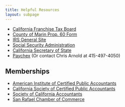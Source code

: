 ```yaml
---
title: Helpful Resources
layout: subpage
---
```


  * [California Franchise Tax Board][1]
  * [County of Marin Prop. 60 Form][2]
  * [IRS General Site][3]
  * [Social Security Administration][4]
  * [California Secretary of State][5]
  * [Paychex][7] (Or contact Chris Arnold at 415-497-4050)

## Memberships

  * [American Institute of Certified Public Accountants][8]
  * [California Society of Certified Public Accountants][9]
  * [Society of California Accountants][10]
  * [San Rafael Chamber of Commerce][11]

   [1]: http://www.ftb.ca.gov
   [2]: http://www.marincounty.org/depts/ar/divisions/assessor/exclusions/~/media/Files/Departments/AR/Assessor/prop_60.pdf
   [3]: http://www.IRS.gov
   [4]: http://www.ssa.gov/
   [5]: http://www.ss.ca.gov
   [7]: http://www.paychex.com
   [8]: http://www.aicpa.org
   [9]: http://www.calcpa.org
   [10]: http://www.gosca.com
   [11]: http://www.sanrafael.org
